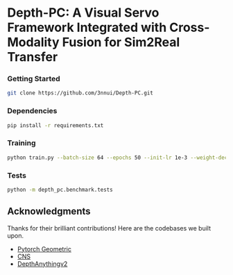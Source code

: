# Depth-PC: A Visual Servo Framework Integrated with Cross-Modality Fusion for Sim2Real Transfer

### Getting Started
``` bash
git clone https://github.com/3nnui/Depth-PC.git
```

### Dependencies

``` bash
pip install -r requirements.txt
```

### Training

``` bash
python train.py --batch-size 64 --epochs 50 --init-lr 1e-3 --weight-decay 1e-4 --device cuda:0 --save --load path/to/checkpoint.pth
```

### Tests
``` bash
python -m depth_pc.benchmark.tests
```


## Acknowledgments

Thanks for their brilliant contributions! Here are the codebases we built upon.
 * [Pytorch Geometric](https://github.com/pyg-team/pytorch_geometric)
 * [CNS](https://github.com/hhcaz/CNS)
 * [DepthAnythingv2](https://github.com/DepthAnything/Depth-Anything-V2/tree/c86af37112102f128f3db5ff190659d56b4305e2)